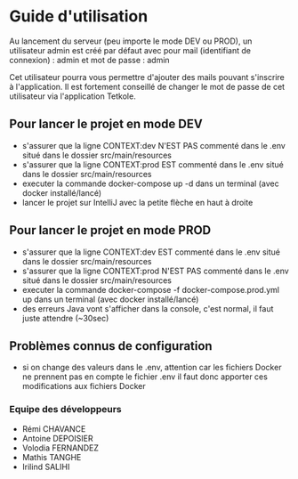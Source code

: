 # Guide d'utilisation

Au lancement du serveur (peu importe le mode DEV ou PROD), un utilisateur admin est créé par défaut
avec pour mail (identifiant de connexion) : admin
et mot de passe : admin

Cet utilisateur pourra vous permettre d'ajouter des mails pouvant s'inscrire à l'application.
Il est fortement conseillé de changer le mot de passe de cet utilisateur via l'application Tetkole.


## Pour lancer le projet en mode DEV

- s'assurer que la ligne CONTEXT:dev N'EST PAS commenté dans le .env situé dans le dossier src/main/resources
- s'assurer que la ligne CONTEXT:prod EST commenté dans le .env situé dans le dossier src/main/resources
- executer la commande   docker-compose up -d   dans un terminal (avec docker installé/lancé)
- lancer le projet sur IntelliJ avec la petite flèche en haut à droite



## Pour lancer le projet en mode PROD

- s'assurer que la ligne CONTEXT:dev EST commenté dans le .env situé dans le dossier src/main/resources
- s'assurer que la ligne CONTEXT:prod N'EST PAS commenté dans le .env situé dans le dossier src/main/resources
- executer la commande   docker-compose -f docker-compose.prod.yml up   dans un terminal (avec docker installé/lancé)
- des erreurs Java vont s'afficher dans la console, c'est normal, il faut juste attendre (~30sec)



## Problèmes connus de configuration

- si on change des valeurs dans le .env, attention car les fichiers Docker ne prennent pas en compte le fichier .env
  il faut donc apporter ces modifications aux fichiers Docker


### Equipe des développeurs

- Rémi CHAVANCE
- Antoine DEPOISIER
- Volodia FERNANDEZ
- Mathis TANGHE
- Irilind SALIHI
